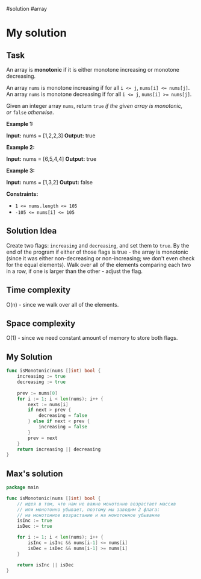 #solution #array


# My solution

## Task
An array is **monotonic** if it is either monotone increasing or monotone decreasing.

An array `nums` is monotone increasing if for all `i <= j`, `nums[i] <= nums[j]`. An array `nums` is monotone decreasing if for all `i <= j`, `nums[i] >= nums[j]`.

Given an integer array `nums`, return `true` _if the given array is monotonic, or_ `false` _otherwise_.

**Example 1:**

**Input:** nums = [1,2,2,3]
**Output:** true

**Example 2:**

**Input:** nums = [6,5,4,4]
**Output:** true

**Example 3:**

**Input:** nums = [1,3,2]
**Output:** false

**Constraints:**

- `1 <= nums.length <= 105`
- `-105 <= nums[i] <= 105`

## Solution Idea
Create two flags: `increasing` and `decreasing`, and set them to `true`. By the end of the program if either of those flags is true - the array is monotonic (since it was either non-decreasing or non-increasing; we don't even check for the equal elements). Walk over all of the elements comparing each two in a row, if one is larger than the other - adjust the flag.

## Time complexity
O(n) - since we walk over all of the elements.
## Space complexity
O(1) - since we need constant amount of memory to store both flags.
## My Solution
```go
func isMonotonic(nums []int) bool {
    increasing := true
    decreasing := true
    
    prev := nums[0]
    for i := 1; i < len(nums); i++ {
        next := nums[i]
        if next > prev {
            decreasing = false
        } else if next < prev {
            increasing = false
        }
        prev = next
    }
    return increasing || decreasing
}
```


## Max's solution
```go
package main

func isMonotonic(nums []int) bool {
    // идея в том, что нам не важно монотонно возрастает массив
    // или монотонно убывает, поэтому мы заводим 2 флага:
    // на монотонное возрастание и на монотонное убывание
    isInc := true
    isDec := true

    for i := 1; i < len(nums); i++ {
        isInc = isInc && nums[i-1] <= nums[i]
        isDec = isDec && nums[i-1] >= nums[i]
    }

    return isInc || isDec
}
```
